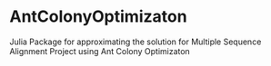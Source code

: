 # AntColonyOptimizaton
Julia Package for approximating the solution for Multiple Sequence Alignment Project using Ant Colony Optimizaton
